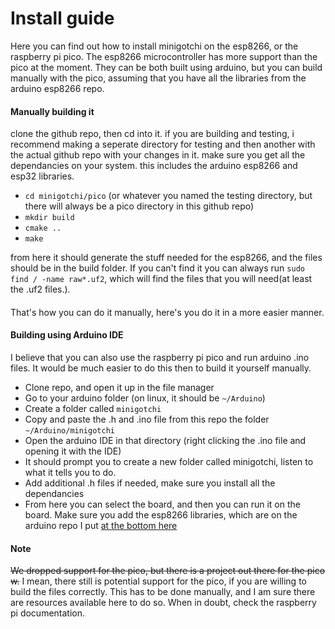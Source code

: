 # Install guide
Here you can find out how to install minigotchi on the esp8266, or the raspberry pi pico. The esp8266 microcontroller has more support than the pico at the moment. They can be both built using arduino, but you can build manually with the pico, assuming that you have all the libraries from the arduino esp8266 repo.
#### Manually building it
clone the github repo, then cd into it. if you are building and testing, i recommend making a seperate directory for testing and then another with the actual github repo with your changes in it. make sure you get all the dependancies on your system. this includes the arduino esp8266 and esp32 libraries.

- `cd minigotchi/pico` (or whatever you named the testing directory, but there will always be a pico directory in this github repo)
- `mkdir build`
- `cmake ..`
- `make`

from here it should generate the stuff needed for the esp8266, and the files should be in the build folder. If you can't find it you can always run `sudo find / -name raw*.uf2`, which will find the files that you will need(at least the .uf2 files.).
####

That's how you can do it manually, here's you do it in a more easier manner.
#### Building using Arduino IDE
I believe that you can also use the raspberry pi pico and run arduino .ino files. It would be much easier to do this then to build it yourself manually.
- Clone repo, and open it up in the file manager
- Go to your arduino folder (on linux, it should be `~/Arduino`)
- Create a folder called `minigotchi`
- Copy and paste the .h and .ino file from this repo the folder `~/Arduino/minigotchi`
- Open the arduino IDE in that directory (right clicking the .ino file and opening it with the IDE)
- It should prompt you to create a new folder called minigotchi, listen to what it tells you to do.
- Add additional .h files if needed, make sure you install all the dependancies
- From here you can select the board, and then you can run it on the board. Make sure you add the esp8266 libraries, which are on the arduino repo I put [at the bottom here](README.md)
####
#### Note
~~We dropped support for the pico, but there is a project out there for the pico w.~~ I mean, there still is potential support for the pico, if you are willing to build the files correctly. This has to be done manually, and I am sure there are resources available here to do so. When in doubt, check the raspberry pi documentation.
